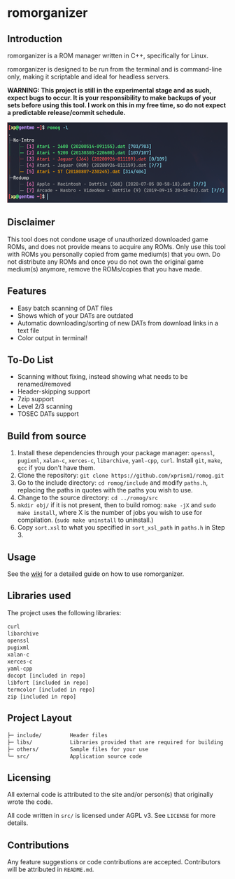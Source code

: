 # romorganizer

## Introduction
romorganizer is a ROM manager written in C++, specifically for Linux.

romorganizer is designed to be run from the terminal and is command-line only, making it scriptable and ideal for headless servers.

**WARNING: This project is still in the experimental stage and as such, expect bugs to occur. It is your responsibility to make backups of your sets before using this tool. I work on this in my free time, so do not expect a predictable release/commit schedule.**

![](screenshot.png)

## Disclaimer
This tool does not condone usage of unauthorized downloaded game ROMs, and does not provide means to acquire any ROMs. Only use this tool with ROMs you personally copied from game medium(s) that you own. Do not distribute any ROMs and once you do not own the original game medium(s) anymore, remove the ROMs/copies that you have made.

## Features
- Easy batch scanning of DAT files
- Shows which of your DATs are outdated
- Automatic downloading/sorting of new DATs from download links in a text file
- Color output in terminal!

## To-Do List
- Scanning without fixing, instead showing what needs to be renamed/removed
- Header-skipping support
- 7zip support
- Level 2/3 scanning
- TOSEC DATs support

## Build from source
1. Install these dependencies through your package manager: `openssl`, `pugixml`, `xalan-c`, `xerces-c`, `libarchive`, `yaml-cpp`, `curl`. Install `git`, `make`, `gcc` if you don't have them.
2. Clone the repository: `git clone https://github.com/xprism1/romog.git`
3. Go to the include directory: `cd romog/include` and modify `paths.h`, replacing the paths in quotes with the paths you wish to use.
3. Change to the source directory: `cd ../romog/src`
4. `mkdir obj/` if it is not present, then to build romog: `make -jX` and `sudo make install`, where X is the number of jobs you wish to use for compilation. (`sudo make uninstall` to uninstall.)
5. Copy `sort.xsl` to what you specified in `sort_xsl_path` in `paths.h` in Step 3.

## Usage
See the [wiki](https://github.com/xprism1/romog/wiki) for a detailed guide on how to use romorganizer.

## Libraries used
The project uses the following libraries:
```
curl
libarchive
openssl
pugixml
xalan-c
xerces-c
yaml-cpp
docopt [included in repo]
libfort [included in repo]
termcolor [included in repo]
zip [included in repo]
```

## Project Layout
```
├─ include/         Header files
├─ libs/            Libraries provided that are required for building
├─ others/          Sample files for your use
└─ src/             Application source code
```

## Licensing
All external code is attributed to the site and/or person(s) that originally wrote the code.

All code written in `src/` is licensed under AGPL v3. See `LICENSE` for more details.

## Contributions
Any feature suggestions or code contributions are accepted. Contributors will be attributed in `README.md`.